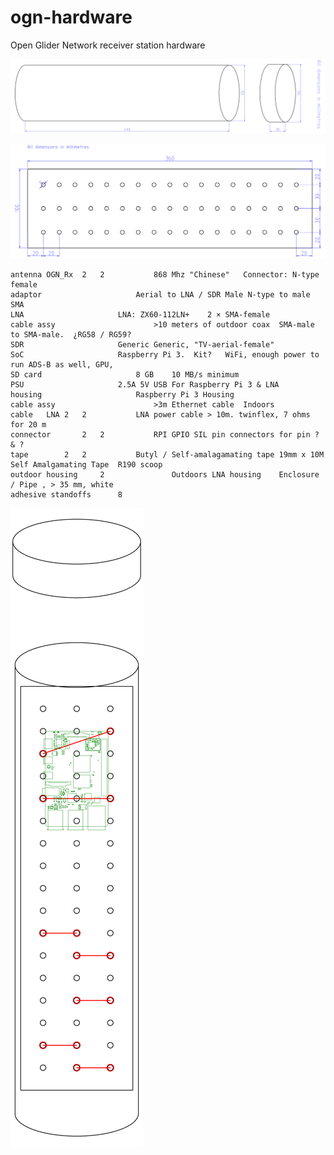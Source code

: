 # ogn-hardware
Open Glider Network receiver station hardware




![PVC pipe enclosure](enclosure/enclosure.png)




![PVC pipe enclosure](backplane/backplane.png)




	antenna	OGN_Rx	2	2			868 Mhz "Chinese"	Connector: N-type female
	adaptor						Aerial to LNA / SDR	Male N-type to male SMA
	LNA						LNA: ZX60-112LN+	2 × SMA-female
	cable assy						>10 meters of outdoor coax	SMA-male to SMA-male.  ¿RG58 / RG59?
	SDR						Generic	Generic, "TV-aerial-female"
	SoC						Raspberry Pi 3.  Kit?	WiFi, enough power to run ADS-B as well, GPU, 
	SD card						8 GB	10 MB/s minimum
	PSU						2.5A 5V USB	For Raspberry Pi 3 & LNA
	housing						Raspberry Pi 3 Housing	
	cable assy						>3m Ethernet cable	Indoors
	cable	LNA	2	2			LNA power cable	> 10m. twinflex, 7 ohms for 20 m
	connector		2	2			RPI GPIO SIL pin connectors for pin ? & ? 	
	tape		2	2			Butyl / Self-amalagamating tape	19mm x 10M Self Amalgamating Tape  R190 scoop
	outdoor housing		2				Outdoors LNA housing	Enclosure / Pipe , > 35 mm, white
	adhesive standoffs		8




![Assembled](assy/all.png)





					